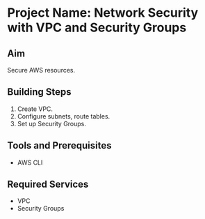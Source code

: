# Project Name: Network Security with VPC and Security Groups
## Aim
Secure AWS resources.

## Building Steps
1. Create VPC.
2. Configure subnets, route tables.
3. Set up Security Groups.

## Tools and Prerequisites
- AWS CLI

## Required Services
- VPC
- Security Groups
